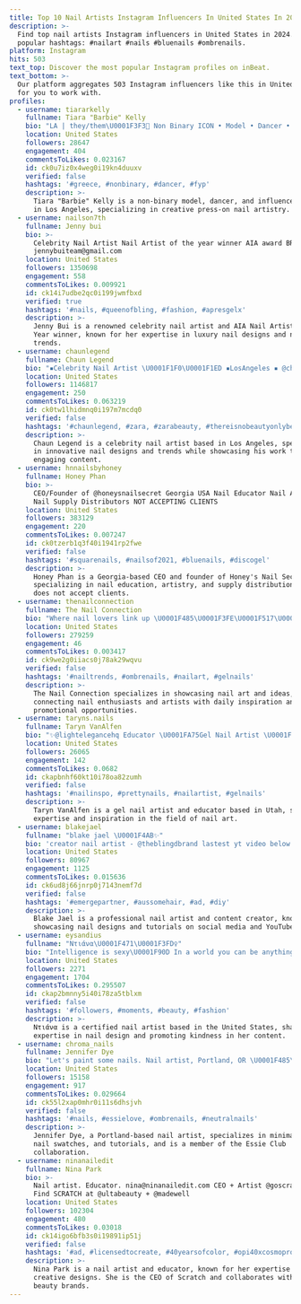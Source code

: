 ```yaml
---
title: Top 10 Nail Artists Instagram Influencers In United States In 2024
description: >-
  Find top nail artists Instagram influencers in United States in 2024. Most
  popular hashtags: #nailart #nails #bluenails #ombrenails.
platform: Instagram
hits: 503
text_top: Discover the most popular Instagram profiles on inBeat.
text_bottom: >-
  Our platform aggregates 503 Instagram influencers like this in United States
  for you to work with.
profiles:
  - username: tiararkelly
    fullname: Tiara "Barbie" Kelly
    bio: "LA | they/them\U0001F3F3️‍⚧️ Non Binary ICON • Model • Dancer • Influencer • Press-on Nail Artist \U0001F4E5 DM to order Brand Partnerships/Bookings: bbentonn@gmail.com"
    location: United States
    followers: 28647
    engagement: 404
    commentsToLikes: 0.023167
    id: ck0u7iz0x4weg0i19kn4duuxv
    verified: false
    hashtags: '#greece, #nonbinary, #dancer, #fyp'
    description: >-
      Tiara "Barbie" Kelly is a non-binary model, dancer, and influencer based
      in Los Angeles, specializing in creative press-on nail artistry.
  - username: nailson7th
    fullname: Jenny bui
    bio: >-
      Celebrity Nail Artist Nail Artist of the year winner AIA award BRAND/PR :
      jennybuiteam@gmail.com
    location: United States
    followers: 1350698
    engagement: 558
    commentsToLikes: 0.009921
    id: ck14i7udbe2qc0i199jwmfbxd
    verified: true
    hashtags: '#nails, #queenofbling, #fashion, #apresgelx'
    description: >-
      Jenny Bui is a renowned celebrity nail artist and AIA Nail Artist of the
      Year winner, known for her expertise in luxury nail designs and nail art
      trends.
  - username: chaunlegend
    fullname: Chaun Legend
    bio: "▪️Celebrity Nail Artist \U0001F1F0\U0001F1ED ▪️LosAngeles ▪️ @chaunlegendnails 7/1/24 ▪️Agent:Jose@theonly.agency"
    location: United States
    followers: 1146817
    engagement: 250
    commentsToLikes: 0.063219
    id: ck0tw1lhidmnq0i197m7mcdq0
    verified: false
    hashtags: '#chaunlegend, #zara, #zarabeauty, #thereisnobeautyonlybeauties'
    description: >-
      Chaun Legend is a celebrity nail artist based in Los Angeles, specializing
      in innovative nail designs and trends while showcasing his work through
      engaging content.
  - username: hnnailsbyhoney
    fullname: Honey Phan
    bio: >-
      CEO/Founder of @honeysnailsecret Georgia USA Nail Educator Nail Artist
      Nail Supply Distributors NOT ACCEPTING CLIENTS
    location: United States
    followers: 383129
    engagement: 220
    commentsToLikes: 0.007247
    id: ck0tzerb1q3f40i1941rp2fwe
    verified: false
    hashtags: '#squarenails, #nailsof2021, #bluenails, #discogel'
    description: >-
      Honey Phan is a Georgia-based CEO and founder of Honey's Nail Secret,
      specializing in nail education, artistry, and supply distribution. She
      does not accept clients.
  - username: thenailconnection
    fullname: The Nail Connection
    bio: "Where nail lovers link up \U0001F485\U0001F3FE\U0001F517\U0001F495 Featuring nail artists & nail ideas daily ✨ Tag us to be featured ✨ Visit our site for promo info ⤵️"
    location: United States
    followers: 279259
    engagement: 46
    commentsToLikes: 0.003417
    id: ck9we2g0iiacs0j78ak29wqvu
    verified: false
    hashtags: '#nailtrends, #ombrenails, #nailart, #gelnails'
    description: >-
      The Nail Connection specializes in showcasing nail art and ideas,
      connecting nail enthusiasts and artists with daily inspiration and
      promotional opportunities.
  - username: taryns.nails
    fullname: Taryn VanAlfen
    bio: "✨️@lightelegancehq Educator \U0001FA75Gel Nail Artist \U0001FAF6\U0001F3FCInspired? Tag @taryns.nails \U0001FA7716 Years of practice \U0001FA76Utah"
    location: United States
    followers: 26065
    engagement: 142
    commentsToLikes: 0.0682
    id: ckapbnhf60kt10i78oa82zumh
    verified: false
    hashtags: '#nailinspo, #prettynails, #nailartist, #gelnails'
    description: >-
      Taryn VanAlfen is a gel nail artist and educator based in Utah, sharing
      expertise and inspiration in the field of nail art.
  - username: blakejael
    fullname: "blake jael \U0001F4AB✨"
    bio: 'creator nail artist - @theblingdbrand lastest yt video below :)'
    location: United States
    followers: 80967
    engagement: 1125
    commentsToLikes: 0.015636
    id: ck6ud8j66jnrp0j7143nemf7d
    verified: false
    hashtags: '#emergepartner, #aussomehair, #ad, #diy'
    description: >-
      Blake Jael is a professional nail artist and content creator, known for
      showcasing nail designs and tutorials on social media and YouTube.
  - username: eysandius
    fullname: "Ντιάνα\U0001F471\U0001F3FD‍♀️"
    bio: "Intelligence is sexy\U0001F90D In a world you can be anything ,be kind\U0001F54A /Certified Nail Artist/\U0001F485\U0001F3FC"
    location: United States
    followers: 2271
    engagement: 1704
    commentsToLikes: 0.295507
    id: ckap2bmnny5i40i78za5tblxm
    verified: false
    hashtags: '#followers, #moments, #beauty, #fashion'
    description: >-
      Ντιάνα is a certified nail artist based in the United States, sharing
      expertise in nail design and promoting kindness in her content.
  - username: chroma_nails
    fullname: Jennifer Dye
    bio: "Let's paint some nails. Nail artist, Portland, OR \U0001F485\U0001F3FBMinimalist art \U0001F539Swatches\U0001F539Tutorials \U0001F449\U0001F3FB @essieclubcollab member \U0001F48C jenniferdyenails@gmail.com"
    location: United States
    followers: 15158
    engagement: 917
    commentsToLikes: 0.029664
    id: ck55l2xap0mhr0i11s6dhsjvh
    verified: false
    hashtags: '#nails, #essielove, #ombrenails, #neutralnails'
    description: >-
      Jennifer Dye, a Portland-based nail artist, specializes in minimalist art,
      nail swatches, and tutorials, and is a member of the Essie Club
      collaboration.
  - username: ninanailedit
    fullname: Nina Park
    bio: >-
      Nail artist. Educator. nina@ninanailedit.com CEO + Artist @goscratchit
      Find SCRATCH at @ultabeauty + @madewell
    location: United States
    followers: 102304
    engagement: 480
    commentsToLikes: 0.03018
    id: ck14igo6bfb3s0i19891ip51j
    verified: false
    hashtags: '#ad, #licensedtocreate, #40yearsofcolor, #opi40xcosmoprof'
    description: >-
      Nina Park is a nail artist and educator, known for her expertise and
      creative designs. She is the CEO of Scratch and collaborates with major
      beauty brands.
---
```


